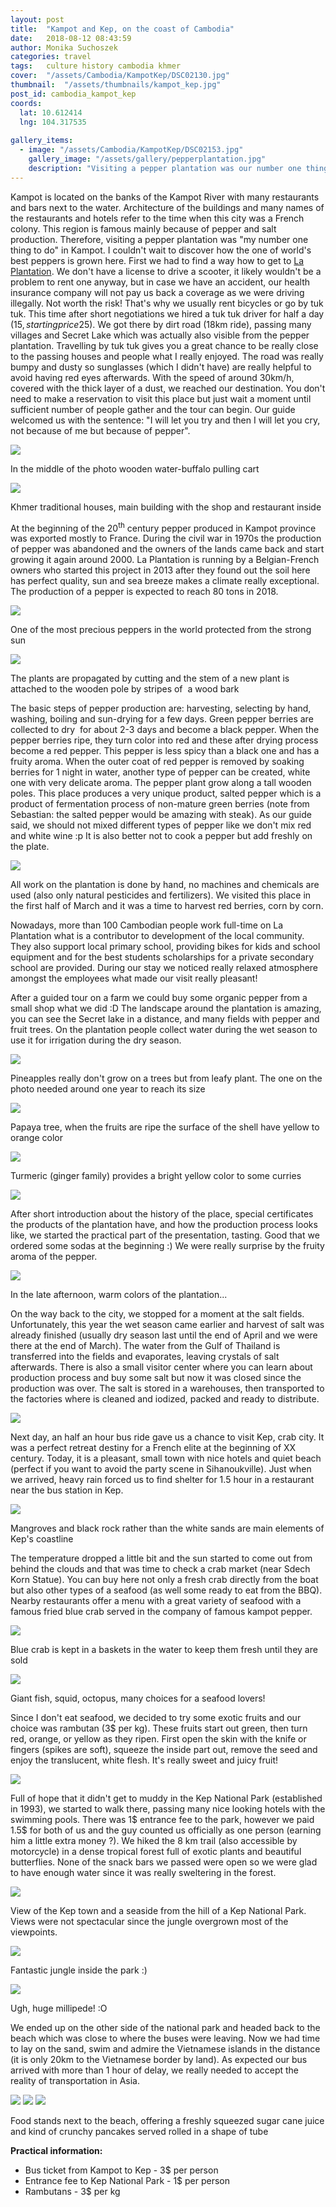 ```yaml
---
layout: post
title:  "Kampot and Kep, on the coast of Cambodia"
date:   2018-08-12 08:43:59
author: Monika Suchoszek
categories: travel
tags:	culture history cambodia khmer
cover:  "/assets/Cambodia/KampotKep/DSC02130.jpg"
thumbnail:  "/assets/thumbnails/kampot_kep.jpg"
post_id: cambodia_kampot_kep
coords:
  lat: 10.612414
  lng: 104.317535
  
gallery_items:
  - image: "/assets/Cambodia/KampotKep/DSC02153.jpg"
    gallery_image: "/assets/gallery/pepperplantation.jpg"
    description: "Visiting a pepper plantation was our number one thing to do in Kampot, Cambodia."
---
```


Kampot is located on the banks of the Kampot River with many restaurants and bars next to the water. Architecture 
of the buildings and many names of the restaurants and hotels refer to the time when this city was a French colony. 
This region is famous mainly because of pepper and salt production. Therefore, visiting a pepper plantation was 
"my number one thing to do" in Kampot. I couldn't wait to discover how the one of world's best peppers is grown 
here. First we had to find a way how to get to <a href="http://kampotpepper.com/">La Plantation</a>. We don't have 
a license to drive a scooter, it likely wouldn't be a problem to rent one anyway, but in case we have an accident, 
our health insurance company will not pay us back a coverage as we were driving illegally. Not worth the risk! 
That's why we usually rent bicycles or go by tuk tuk. This time after short negotiations we hired a tuk tuk 
driver for half a day (15$, starting price 25$). We got there by dirt road (18km ride), passing many villages and 
Secret Lake which was actually also visible from the pepper plantation. Travelling by tuk tuk gives you a great 
chance to be really close to the passing houses and people what I really enjoyed. The road was really bumpy and 
dusty so sunglasses (which I didn't have) are really helpful to avoid having red eyes afterwards. With the speed 
of around 30km/h, covered with the thick layer of a dust, we reached our destination. You don't need to make a 
reservation to visit this place but just wait a moment until sufficient number of people gather and the tour can 
begin. Our guide welcomed us with the sentence: "I will let you try and then I will let you cry, not because of 
me but because of pepper".

<img src="/assets/Cambodia/KampotKep/DSC02130.jpg">
<p class="caption">In the middle of the photo wooden water-buffalo pulling cart</p>
<img src="/assets/Cambodia/KampotKep/DSC02172.jpg">
<p class="caption">Khmer traditional houses, main building with the shop and restaurant inside</p>

At the beginning of the 20<sup>th</sup> century pepper produced in Kampot province was exported mostly to France. 
During the civil war in 1970s the production of pepper was abandoned and the owners of the lands came back and 
start growing it again around 2000. La Plantation is running by a Belgian-French owners who started this project 
in 2013 after they found out the soil here has perfect quality, sun and sea breeze makes a climate really 
exceptional. The production of a pepper is expected to reach 80 tons in 2018.

<img src="/assets/Cambodia/KampotKep/DSC02136.jpg">
<p class="caption">One of the most precious peppers in the world protected from the strong sun</p>
<img src="/assets/Cambodia/KampotKep/DSC02157.jpg">
<p class="caption">The plants are propagated by cutting and the stem of a new plant is attached to the wooden pole by stripes of  a wood bark</p>

The basic steps of pepper production are: harvesting, selecting by hand, washing, boiling and sun-drying for a 
few days. Green pepper berries are collected to dry  for about 2-3 days and 
become a black pepper. When the pepper berries ripe, they turn color into red and these after drying process 
become a red pepper. This pepper is less spicy than a black one and has a fruity aroma. When the outer coat of 
red pepper is removed by soaking berries for 1 night in water, another type of pepper can be created, white one 
with very delicate aroma. The pepper plant grow along a tall wooden poles. This place produces a very unique 
product, salted pepper which is a product of fermentation process of non-mature green berries 
(note from Sebastian: the salted pepper would be amazing with steak). As our guide said, we should not 
mixed different types of pepper like we don't mix red and white wine :p It is also better not to cook a pepper 
but add freshly on the plate.

<img src="/assets/Cambodia/KampotKep/DSC02147.jpg">
<p class="caption">All work on the plantation is done by hand, no machines and chemicals are used (also only natural pesticides and fertilizers). We visited this place in the first half of March and it was a time to harvest red berries, corn by corn.</p>

Nowadays, more than 100 Cambodian people work full-time on La Plantation what is a contributor to 
development of the local community. They also support local primary school, providing bikes for kids and school 
equipment and for the best students scholarships for a private secondary school are provided. During our stay we 
noticed really relaxed atmosphere amongst the employees what made our visit really pleasant! 

After a guided tour on a farm we could buy some organic pepper from a small shop what we did :D The landscape 
around the plantation is amazing, you can see the Secret lake in a distance, and many fields with pepper and 
fruit trees. On the plantation people collect water during the wet season to use it for irrigation during the 
dry season.

<img src="/assets/Cambodia/KampotKep/DSC02139.jpg">
<p class="caption">Pineapples really don't grow on a trees but from leafy plant. The one on the photo needed around one year to reach its size</p>
<img src="/assets/Cambodia/KampotKep/DSC02121.jpg">
<p class="caption">Papaya tree, when the fruits are ripe the surface of the shell have yellow to orange color</p>
<img src="/assets/Cambodia/KampotKep/DSC02126.jpg">
<p class="caption">Turmeric (ginger family) provides a bright yellow color to some curries</p>
<img src="/assets/Cambodia/KampotKep/IMG_20180329_161307045.jpg">
<p class="caption">After short introduction about the history of the place, special certificates the products of the plantation have, 
and how the production process looks like, we started the practical part of the presentation, tasting. Good that 
we ordered some sodas at the beginning :) We were really surprise by the fruity aroma of the pepper.</p>
<img src="/assets/Cambodia/KampotKep/DSC02153.jpg">
<p class="caption">In the late afternoon, warm colors of the plantation...</p>

On the way back to the city, we stopped for a moment at the salt fields. Unfortunately, this year the wet season 
came earlier and harvest of salt was already finished (usually dry season last until the end of April and 
we were there at the end of March). The water from the Gulf of Thailand is transferred into the fields and 
evaporates, leaving crystals of salt afterwards. There is also a small visitor center where you can learn 
about production process and buy some salt but now it was closed since the production was over. The salt is 
stored in a warehouses, then transported to the factories where is cleaned and iodized, packed and ready to 
distribute.

<img src="/assets/Cambodia/KampotKep/IMG_20180329_174233522.jpg">

Next day, an half an hour bus ride gave us a chance to visit Kep, crab city. It was a perfect retreat destiny for 
a French elite at the beginning of XX century. Today, it is a pleasant, small town with nice hotels and quiet 
beach (perfect if you want to avoid the party scene in Sihanoukville). 
Just when we arrived, heavy rain forced us to find shelter for 1.5 hour in a restaurant near the bus station in 
Kep.

<img src="/assets/Cambodia/KampotKep/DSC02176.jpg">
<p class="caption">Mangroves and black rock rather than the white sands are main elements of Kep's coastline</p>

The temperature dropped a little bit and the sun started to come out from behind the clouds and that was time to 
check a crab market (near Sdech Korn Statue). You can buy here not only a fresh crab directly from the boat but 
also other types of a seafood (as well some ready to eat from the BBQ). Nearby restaurants offer a menu with a 
great variety of seafood with a famous fried blue crab served in the company of famous kampot pepper.

<img src="/assets/Cambodia/KampotKep/IMG_20180330_103343404.jpg">
<p class="caption">Blue crab is kept in a baskets in the water to keep them fresh until they are sold</p>
<img src="/assets/Cambodia/KampotKep/IMG_20180330_103528077.jpg">
<p class="caption">Giant fish, squid, octopus, many choices for a seafood lovers!</p>

Since I don't eat seafood, we decided to try some exotic fruits and our choice was rambutan (3$ per kg). 
These fruits start out green, then turn red, orange, or yellow as they ripen. First open the skin with the 
knife or fingers (spikes are soft), squeeze the inside part out, remove the seed and enjoy the translucent, white 
flesh. It's really sweet and juicy fruit!

<img src="/assets/Cambodia/KampotKep/IMG_20180330_145422385.jpg">

Full of hope that it didn't get to muddy in the Kep National Park (established in 1993), we started to walk there, 
passing many nice looking hotels with the swimming pools. There was 1$ entrance fee to the park, however we 
paid 1.5$ for both of us and the guy counted us officially as one person (earning him a little extra money ?). 
We hiked the 8 km trail (also accessible by motorcycle) in a dense tropical forest full of exotic plants and 
beautiful butterflies. None of the snack bars we passed were open so we were glad to have enough water since 
it was really sweltering in the forest.

<img src="/assets/Cambodia/KampotKep/IMG_20180330_113544295.jpg">
<p class="caption">View of the Kep town and a seaside from the hill of a Kep National Park. Views were not spectacular since the jungle overgrown most of the viewpoints.</p>
<img src="/assets/Cambodia/KampotKep/IMG_20180330_115807415.jpg">
<p class="caption">Fantastic jungle inside the park :)</p>
<img src="/assets/Cambodia/KampotKep/IMG_20180330_122834852.jpg">
<p class="caption">Ugh, huge millipede! :O</p>

We ended up on the other side of the national park and headed back to the beach which was close to where the 
buses were leaving. Now we had time to lay on the sand, swim and admire the Vietnamese islands in the distance 
(it is only 20km to the Vietnamese border by land). As expected our bus arrived with more than 1 hour of delay, 
we really needed to accept the reality of transportation in Asia.

<img src="/assets/Cambodia/KampotKep/DSC02202.JPG">
<img src="/assets/Cambodia/KampotKep/DSC02203.jpg">
<img src="/assets/Cambodia/KampotKep/DSC02204.jpg">
<p class="caption">Food stands next to the beach, offering a freshly squeezed sugar cane juice and kind of 
crunchy pancakes served rolled in a shape of tube</p>

__Practical information:__
  * Bus ticket from Kampot to Kep - 3$ per person
  * Entrance fee to Kep National Park - 1$ per person
  * Rambutans - 3$ per kg
